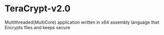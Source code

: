 # TeraCrypt-v2.0
Multithreaded(MultiCore) application written in x64 assembly language that Encrypts files and keeps secure
